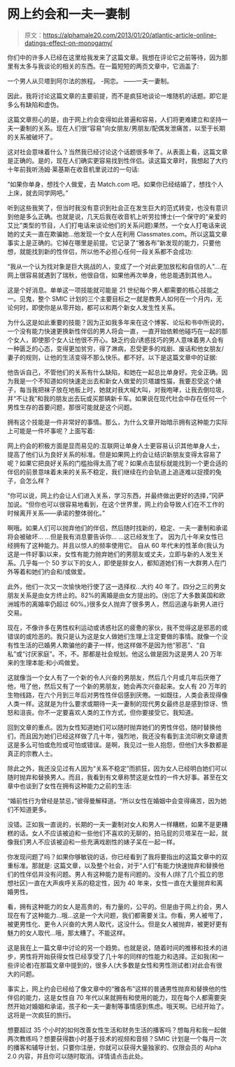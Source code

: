 # 网上约会和一夫一妻制

> 原文：<https://alphamale20.com/2013/01/20/atlantic-article-online-datings-effect-on-monogamy/>

你们中的许多人已经在这里给我发来了这篇文章。我想在评论它之前等待，因为那里有太多与我谈论的相关的东西。在一篇短短的两页文章中，它涵盖了:

一个男人从贝塔到阿尔法的旅程。
-网恋。
——一夫一妻制。

因此，我将讨论这篇文章的主要前提，而不是疯狂地谈论一堆随机的话题。即它是多么有缺陷和虚伪。

这篇文章担心的是，由于网上约会变得如此普遍和容易，人们将更难建立和坚持一夫一妻制的关系。现在人们很“容易”向女朋友/男朋友/配偶发泄痛苦，以至于长期的关系被破坏了。

这对社会意味着什么？当然我已经讨论这个话题很多年了。从表面上看，这篇文章是正确的。是的，现在人们确实更容易找到性伴侣。读这篇文章时，我想起了大约十年前我听汤姆·莱基斯在收音机里说过的一句话:

“如果你单身，想找个人做爱，去 Match.com 吧。如果你已经结婚了，想找个人上床，就去同学网吧。”

听到这些我笑了，但当时我没有意识到社会正在发生巨大的范式转变，也没有意识到他是多么正确。也就是说，几天后我在收音机上听劳拉博士(一个保守的“亲爱的艾比”类型的节目，人们打电话来谈论他们的关系问题)果然，一个女人打电话来说她的丈夫一直在欺骗她...他发现一个女人在利用 Classmates.com。所以这篇文章事实上是正确的。它掉在哪里是前提。它记录了“雅各布”新发现的能力，只要他想，就能找到新的性伴侣，所以他不必担心任何一段关系都不会成功:

“我从一个认为找对象是巨大挑战的人，变成了一个对此更加放松和自信的人”....在网上很容易就遇到了瑞秋，他很自信，如果他再次单身，他总能遇到其他人。

这是个好消息。单单这一项技能就可能是 21 世纪每个男人都需要的核心技能之一。见鬼，整个 SMIC 计划的三个主要目标之一就是教男人如何在一个月内，无论何时，即使你是从零开始，都可以和两个新女人发生性关系。

为什么这是如此重要的技能？因为正如我多年来在这个博客、论坛和书中所说的，一个没有能力快速更换新性伴侣的男人将会一直，一直开始依赖他碰巧在一起的那个女人，即使那个女人让他很不开心。缺乏约会/诱惑技巧的男人意味着男人会有一种匮乏的心态，变得更加贫穷，得了淋病，忍受更多的戏剧、废话和他女朋友/妻子的规则，让他的生活变得不那么快乐。都不好。以下是这篇文章中的证据:

他告诉自己，不管他们的关系有什么缺陷，和她在一起总比单身好。完全正确。因为我是一个不知道如何快速走出去和新女人做爱的贝塔雄性猫，我要忍受这个婊子，每当我把袜子放在地板上时，她就对我大喊大叫，对我咆哮，让我去倒垃圾，并“不让我”和我的朋友出去玩或买那辆新卡车。如果说在现代社会中存在任何一个男性生存的首要问题，那很可能就是这个问题。

拥有这个技能是一件非常好的事情。那么，为什么文章开始暗示拥有这种能力实际上可能是一件坏事呢？上面写着:

网上约会的积极方面是显而易见的:互联网让单身人士更容易认识其他单身人士，提高了他们认为良好关系的标准。但是如果网上约会让结识新朋友变得太容易了呢？如果它把良好关系的门槛抬得太高了呢？如果点击鼠标就能找到一个更合适的伴侣的前景意味着未来的关系不稳定，我们继续在约会轨道上追逐难以捉摸的兔子，会怎么样？

“你可以说，网上约会让人们进入关系，学习东西，并最终做出更好的选择，”冈萨加说。“但你也可以很容易地看到，在这个世界里，网上约会导致人们在不工作的时候离开关系——承诺的整体弱化。”

啊哦。如果人们可以抛弃他们的伴侣，然后随时找新的，稳定、一夫一妻制和承诺将会被破坏...
...但是我有消息要告诉你...
...这已经发生了。
因为几十年来女性已经拥有了这种能力。并且以惊人的频率使用它。 自从 60 年代末的性革命(我认为这是一件好事)以来，女性有能力抛弃她们的男朋友或丈夫，立即与新的人发生关系。几乎每一个 50 岁以下的女人，即使是胖女人，都知道她们有一大群男人在门外等着和她们约会和/或做爱。

此外，他们一次又一次愉快地行使了这一选择权...大约 40 年了。四分之三的男女朋友关系是由女方终止的。82%的离婚是由女方提出的。(别忘了大多数美国和欧洲城市的离婚率仍超过 60%。)很多女人抛弃了很多男人，然后迅速与新男人进行交易。

现在，不像许多在男性权利运动或诱惑社区的疲惫的家伙，我不觉得这是邪恶的或错误的或险恶的。我只是认为这是女人做她们生理上注定要做的事情。就像一个没有性生活的已婚男人欺骗他的妻子一样，他这样做不是因为他“邪恶”、“自私”或“讨厌家庭”。不，不。那都是社会规划。他这么做是因为这是男人 20 万年来的生理本能:和小鸡做爱。

这就像当一个女人有了一个新的令人兴奋的男朋友，然后几个月或几年后厌倦了他，甩了他，然后又有了一个新的男朋友，她会再次兴奋起来。女人有 20 万年的生物线路，在六个月到三年后对男性性伴侣感到厌倦。一如既往，人类会表现得像人类一样。这就是为什么要求或期待一夫一妻制的现代男女最终总是感到惊讶、愤怒和沮丧。你不一定要喜欢人类的工作方式，但你要接受它。我知道。

回到文章的重点。因为女性知道她们可以随时抛弃她们的男性伴侣，随时替换他们，而且因为她们已经这样做了几十年，强烈地，我还没有看到主流印刷文章谴责这是多么可怕或危险或可怕或错误。是啊，我见过一些人抱怨，但他们大多数都是真正的宗教人士。

除此之外，我还没见过有人因为“关系不稳定”而抓狂，因为女人已经明白她们可以随时抛弃和替换男人。而且，我看到有文章称赞这是女性的一件大好事。甚至在文章中也谈到了女性在拥有这种能力之前的生活:

“婚前性行为曾经是禁忌，”彼得曼解释道。“所以女性在婚姻中会变得痛苦，因为她们不知道更多。

没错。正如我一直说的，长期的一夫一妻制对女人和男人一样糟糕，如果不是更糟糕的话。女人不应该被迫和一些他们不喜欢的无聊的，拍马屁的贝塔呆在一起，就像我们男人不应该被迫和一些充满戏剧性的婊子呆在一起一样。

你发现问题了吗？如果你够敏锐的话，你已经看到了我将要指出的这篇文章中的双重标准。那就是:
这篇文章，以及整个社会，对于“人们”有能力快速抛弃和替换他们的性伴侣并没有问题。男人有这种能力是有问题的。没有人(除了几个孤立的思想社区)一直在大声疾呼关系的稳定性，因为 40 年来，女性一直在大量抛弃和离婚男性。

看，拥有这种能力的女人是高贵的，有力量的，公平的。但是由于网上约会，男人现在有了这种能力...哦...这是一个大问题，我们都需要关注。你看，男人被甩了，被更男性化、更令人兴奋的大男人取代，这没什么。但是女人被抛弃，被更好更有魅力的女人取代...哦，那太糟了。不能这样。

这是我在上一篇文章中讨论的另一个趋势。也就是说，随着时间的推移和技术的进步，男性将开始获得女性已经享受了几十年的同样的性能力和选择。正如我(和一些评论者)在那篇文章中提到的，很多人(大多数是女性和男性测试者)对此会有很大的问题。

事实上，网上约会已经给了像文章中的“雅各布”这样的普通男性抛弃和替换他的性伴侣的能力，这是女性自 70 年代以来就拥有和使用的能力，现在每个人都需要突然开始对婚姻和承诺，孩子和一夫一妻制等事情感到焦虑。哦天啊。已经开始了。这将是一次疯狂的旅行。

想要超过 35 个小时的如何改善女性生活和财务生活的播客吗？想每月和我一起做两次教练吗？想要获得数小时基于技术的视频和音频？SMIC 计划是一个每月一次的播客和辅导计划，只要你注册，你就可以获得大量独家的、仅限会员的 Alpha 2.0 内容，并且你可以随时取消。详情请点击此处。